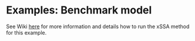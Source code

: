 # Examples: Benchmark model

See Wiki [here](https://github.com/julemai/xSSA/wiki/Examples#benchmark-model) for more information and details how to run the xSSA method for this example.

